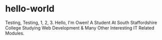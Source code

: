 # hello-world
Testing, Testing, 1, 2, 3.
Hello, I'm Owen! A Student At South Staffordshire College Studying Web Development & Many Other Interesting IT Related Modules.

